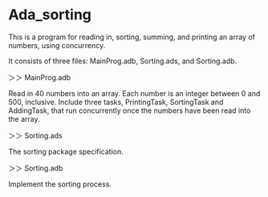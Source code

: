 # Ada_sorting
This is a program for reading in, sorting, summing, and printing an array of numbers, using concurrency. 

It consists of three files: MainProg.adb, Sorting.ads, and Sorting.adb.

＞＞ MainProg.adb

Read in 40 numbers into an array. Each number is an integer between 0 and 500, inclusive. 
Include three tasks, PrintingTask, SortingTask and AddingTask, that run concurrently once the numbers have been read into the array.


＞＞ Sorting.ads

The sorting package specification.


＞＞ Sorting.adb

Implement the sorting process.
